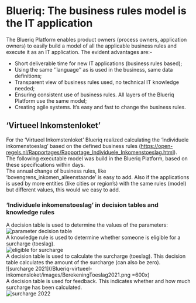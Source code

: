 # Blueriq: The business rules model is the IT application
The Blueriq Platform enables product owners (process owners, application owners) to easily build a model of all the applicable business rules and execute it as an IT application. 
The evident advantages are:-
-	Short deliverable time for new IT applications (business rules based);
-	Using the same ‘’language’’ as is used in the business, same data definitions;
-	Transparent view of business rules used, no technical IT knowledge needed;
-	Ensuring consistent use of business rules. All layers of the Blueriq Platform use the same model;
-	Creating agile systems. It’s easy and fast to change the business rules.
 
## ‘Virtueel Inkomstenloket’
For the ‘Virtueel Inkomstenloket’ Blueriq  realized calculating the  ‘individuele inkomenstoeslag’ based on the defined business rules (https://open-regels.nl/Rapportages/Rapportage_Individuele_Inkomenstoeslag.html).  
The following executable model was build in the Blueriq Platform, based on these specifications within days.  
The annual change of business rules, like ‘bovengrens_inkomen_alleenstaande’ is easy to add. Also if the applications is used by more entities (like cities or region’s) with the same rules (model) but different values, this would we easy to add. 
### ‘Individuele inkomenstoeslag’ in decision tables and knowledge rules
A decision table is used to determine the values of the parameters:  
![parameter decision table](/Blueriq-virtueel-inkomensloket/images/Parameter_Decisiontable.png "parameter decision table")  
A knowledge rule is used to determine whether someone is eligible for a surcharge (toeslag).  
![eligible for surcharge](/Blueriq-virtueel-inkomensloket/images/RechtOpToeslag2022.png "eligible for surcharge")  
A decision table is used to calculate the surcharge (toeslag). This decision table calculates the amount of the surcharge (can also be zero).  
![surcharge 2021](/Blueriq-virtueel-inkomensloket/images/BerekeningToeslag2021.png =600x)  
A decision table is used for feedback. This indicates whether and how much surcharge has been calculated.  
![surcharge 2022](/Blueriq-virtueel-inkomensloket/images/BerekeningToeslag2022.png "surcharge 2022")  
